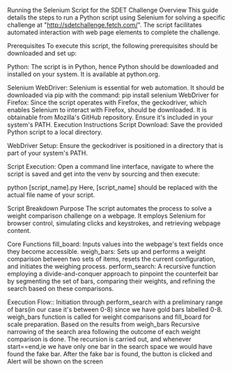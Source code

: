 Running the Selenium Script for the SDET Challenge
Overview
This guide details the steps to run a Python script using Selenium for solving a specific challenge at "http://sdetchallenge.fetch.com/". The script facilitates automated interaction with web page elements to complete the challenge.

Prerequisites
To execute this script, the following prerequisites should be downloaded and set up:

Python: The script is in Python, hence Python should be downloaded and installed on your system. It is available at python.org.

Selenium WebDriver: Selenium is essential for web automation. It should be downloaded via pip with the command:
pip install selenium
WebDriver for Firefox: Since the script operates with Firefox, the geckodriver, which enables Selenium to interact with Firefox, should be downloaded. It is obtainable from Mozilla's GitHub repository. Ensure it's included in your system's PATH.
Execution Instructions
Script Download: Save the provided Python script to a local directory.

WebDriver Setup: Ensure the geckodriver is positioned in a directory that is part of your system's PATH.

Script Execution: Open a command line interface, navigate to where the script is saved and get into the venv by sourcing and then execute:

python [script_name].py
Here, [script_name] should be replaced with the actual file name of your script.

Script Breakdown
Purpose
The script automates the process to solve a weight comparison challenge on a webpage. It employs Selenium for browser control, simulating clicks and keystrokes, and retrieving webpage content.

Core Functions
fill_board: Inputs values into the webpage's text fields once they become accessible.
weigh_bars: Sets up and performs a weight comparison between two sets of items, resets the current configuration, and initiates the weighing process.
perform_search: A recursive function employing a divide-and-conquer approach to pinpoint the counterfeit bar by segmenting the set of bars, comparing their weights, and refining the search based on these comparisons.

Execution Flow::
Initiation through perform_search with a preliminary range of bars(in our case it's between 0-8) since we have gold bars labelled 0-8.
weigh_bars function is called  for weight comparisons and fill_board for scale preparation.
Based on the results from weigh_bars Recursive narrowing of the search area following the outcome of each weight comparison is done.
The recursion is carried out, and whenever start==end,ie we have only one bar in the search space we would have found the fake bar.
After the fake bar is found, the button is clicked and Alert will be shown on the screen
